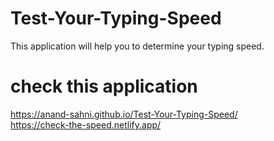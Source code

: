 # Test-Your-Typing-Speed
This application will help you to determine your typing speed.
# check this application 
https://anand-sahni.github.io/Test-Your-Typing-Speed/
<br/>
https://check-the-speed.netlify.app/
